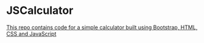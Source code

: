 # JSCalculator
[This repo contains code for a simple calculator built using Bootstrap, HTML, CSS and JavaScript](https://richie-omondi.github.io/JSCalculator/)
